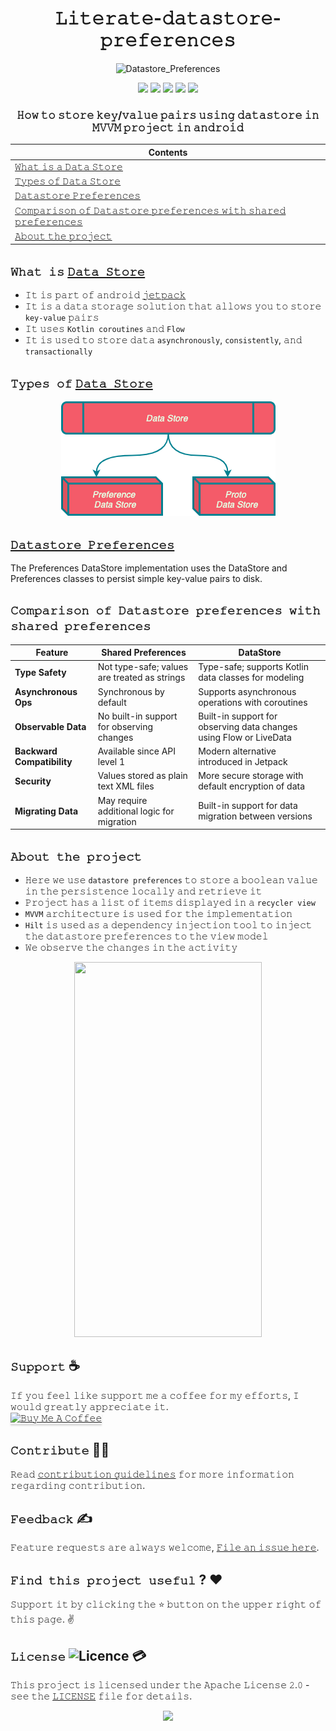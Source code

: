 <h1 align="center">𝙻𝚒𝚝𝚎𝚛𝚊𝚝𝚎-𝚍𝚊𝚝𝚊𝚜𝚝𝚘𝚛𝚎-𝚙𝚛𝚎𝚏𝚎𝚛𝚎𝚗𝚌𝚎𝚜</h1>

<div align="center">
  
![Datastore_Preferences](https://github.com/devrath/literate-datastore-preferences/assets/1456191/4f3a2352-e5d6-4843-a102-b1da94bb7157)

</div>

<p align="center">
<a><img src="https://img.shields.io/badge/Built%20Using-Kotlin-silver?style=for-the-badge&logo=kotlin"></a>
<a><img src="https://img.shields.io/badge/Built%20By-Android%20Studio-red?style=for-the-badge&logo=android%20studio"></a>  
<a><img src="https://img.shields.io/badge/persistence-Datastore%20preferences%20library-deeppink?style=for-the-badge&logo=Bitrise"></a>  
<a><img src="https://img.shields.io/badge/Hilt-Dependency%20Injection-orange?style=for-the-badge&logo=Microsoft"></a>  
<a><img src="https://img.shields.io/badge/MVVM-Architecture-yellow?style=for-the-badge&logo=Adobe"></a>  

</p>

<div align="center">

<h3 align="center">𝙷𝚘𝚠 𝚝𝚘 𝚜𝚝𝚘𝚛𝚎 𝚔𝚎𝚢/𝚟𝚊𝚕𝚞𝚎 𝚙𝚊𝚒𝚛𝚜 𝚞𝚜𝚒𝚗𝚐 𝚍𝚊𝚝𝚊𝚜𝚝𝚘𝚛𝚎 𝚒𝚗 𝙼𝚅𝚅𝙼 𝚙𝚛𝚘𝚓𝚎𝚌𝚝 𝚒𝚗 𝚊𝚗𝚍𝚛𝚘𝚒𝚍</h3>
  
| Contents |
| -------- |
| [𝚆𝚑𝚊𝚝 𝚒𝚜 𝚊 𝙳𝚊𝚝𝚊 𝚂𝚝𝚘𝚛𝚎](https://github.com/devrath/literate-datastore-preferences/blob/main/README.md#%F0%9D%9A%86%F0%9D%9A%91%F0%9D%9A%8A%F0%9D%9A%9D-%F0%9D%9A%92%F0%9D%9A%9C-%F0%9D%99%B3%F0%9D%9A%8A%F0%9D%9A%9D%F0%9D%9A%8A-%F0%9D%9A%82%F0%9D%9A%9D%F0%9D%9A%98%F0%9D%9A%9B%F0%9D%9A%8E) |
| [𝚃𝚢𝚙𝚎𝚜 𝚘𝚏 𝙳𝚊𝚝𝚊 𝚂𝚝𝚘𝚛𝚎](https://github.com/devrath/literate-datastore-preferences/blob/main/README.md#%F0%9D%9A%83%F0%9D%9A%A2%F0%9D%9A%99%F0%9D%9A%8E%F0%9D%9A%9C-%F0%9D%9A%98%F0%9D%9A%8F-%F0%9D%99%B3%F0%9D%9A%8A%F0%9D%9A%9D%F0%9D%9A%8A-%F0%9D%9A%82%F0%9D%9A%9D%F0%9D%9A%98%F0%9D%9A%9B%F0%9D%9A%8E) |
| [𝙳𝚊𝚝𝚊𝚜𝚝𝚘𝚛𝚎 𝙿𝚛𝚎𝚏𝚎𝚛𝚎𝚗𝚌𝚎𝚜](https://github.com/devrath/literate-datastore-preferences/blob/main/README.md#%F0%9D%99%B3%F0%9D%9A%8A%F0%9D%9A%9D%F0%9D%9A%8A%F0%9D%9A%9C%F0%9D%9A%9D%F0%9D%9A%98%F0%9D%9A%9B%F0%9D%9A%8E-%F0%9D%99%BF%F0%9D%9A%9B%F0%9D%9A%8E%F0%9D%9A%8F%F0%9D%9A%8E%F0%9D%9A%9B%F0%9D%9A%8E%F0%9D%9A%97%F0%9D%9A%8C%F0%9D%9A%8E%F0%9D%9A%9C) |
| [𝙲𝚘𝚖𝚙𝚊𝚛𝚒𝚜𝚘𝚗 𝚘𝚏 𝙳𝚊𝚝𝚊𝚜𝚝𝚘𝚛𝚎 𝚙𝚛𝚎𝚏𝚎𝚛𝚎𝚗𝚌𝚎𝚜 𝚠𝚒𝚝𝚑 𝚜𝚑𝚊𝚛𝚎𝚍 𝚙𝚛𝚎𝚏𝚎𝚛𝚎𝚗𝚌𝚎𝚜](https://github.com/devrath/literate-datastore-preferences/blob/main/README.md#%F0%9D%99%B2%F0%9D%9A%98%F0%9D%9A%96%F0%9D%9A%99%F0%9D%9A%8A%F0%9D%9A%9B%F0%9D%9A%92%F0%9D%9A%9C%F0%9D%9A%98%F0%9D%9A%97-%F0%9D%9A%98%F0%9D%9A%8F-%F0%9D%99%B3%F0%9D%9A%8A%F0%9D%9A%9D%F0%9D%9A%8A%F0%9D%9A%9C%F0%9D%9A%9D%F0%9D%9A%98%F0%9D%9A%9B%F0%9D%9A%8E-%F0%9D%9A%99%F0%9D%9A%9B%F0%9D%9A%8E%F0%9D%9A%8F%F0%9D%9A%8E%F0%9D%9A%9B%F0%9D%9A%8E%F0%9D%9A%97%F0%9D%9A%8C%F0%9D%9A%8E%F0%9D%9A%9C-%F0%9D%9A%A0%F0%9D%9A%92%F0%9D%9A%9D%F0%9D%9A%91-%F0%9D%9A%9C%F0%9D%9A%91%F0%9D%9A%8A%F0%9D%9A%9B%F0%9D%9A%8E%F0%9D%9A%8D-%F0%9D%9A%99%F0%9D%9A%9B%F0%9D%9A%8E%F0%9D%9A%8F%F0%9D%9A%8E%F0%9D%9A%9B%F0%9D%9A%8E%F0%9D%9A%97%F0%9D%9A%8C%F0%9D%9A%8E%F0%9D%9A%9C) |
| [𝙰𝚋𝚘𝚞𝚝 𝚝𝚑𝚎 𝚙𝚛𝚘𝚓𝚎𝚌𝚝](https://github.com/devrath/literate-datastore-preferences/blob/main/README.md#%F0%9D%99%B0%F0%9D%9A%8B%F0%9D%9A%98%F0%9D%9A%9E%F0%9D%9A%9D-%F0%9D%9A%9D%F0%9D%9A%91%F0%9D%9A%8E-%F0%9D%9A%99%F0%9D%9A%9B%F0%9D%9A%98%F0%9D%9A%93%F0%9D%9A%8E%F0%9D%9A%8C%F0%9D%9A%9D) |

</div>


## `𝚆𝚑𝚊𝚝 𝚒𝚜` [`𝙳𝚊𝚝𝚊 𝚂𝚝𝚘𝚛𝚎`](https://developer.android.com/topic/libraries/architecture/datastore?gclid=CjwKCAjwhaaKBhBcEiwA8acsHFr6Svpzv9_bUiFBjH89XbKaXBST8QvfZu3zh_LAtlfv28jp195jHhoCi5QQAvD_BwE&gclsrc=aw.ds#kts)
* 𝙸𝚝 𝚒𝚜 𝚙𝚊𝚛𝚝 𝚘𝚏 𝚊𝚗𝚍𝚛𝚘𝚒𝚍 [𝚓𝚎𝚝𝚙𝚊𝚌𝚔](https://developer.android.com/jetpack)
* 𝙸𝚝 𝚒𝚜 𝚊 𝚍𝚊𝚝𝚊 𝚜𝚝𝚘𝚛𝚊𝚐𝚎 𝚜𝚘𝚕𝚞𝚝𝚒𝚘𝚗 𝚝𝚑𝚊𝚝 𝚊𝚕𝚕𝚘𝚠𝚜 𝚢𝚘𝚞 𝚝𝚘 𝚜𝚝𝚘𝚛𝚎 `𝚔𝚎𝚢-𝚟𝚊𝚕𝚞𝚎` 𝚙𝚊𝚒𝚛𝚜
* 𝙸𝚝 𝚞𝚜𝚎𝚜 `𝙺𝚘𝚝𝚕𝚒𝚗 𝚌𝚘𝚛𝚘𝚞𝚝𝚒𝚗𝚎𝚜` 𝚊𝚗𝚍 `𝙵𝚕𝚘𝚠`
* 𝙸𝚝 𝚒𝚜 𝚞𝚜𝚎𝚍 𝚝𝚘 𝚜𝚝𝚘𝚛𝚎 𝚍𝚊𝚝𝚊 `𝚊𝚜𝚢𝚗𝚌𝚑𝚛𝚘𝚗𝚘𝚞𝚜𝚕𝚢`, `𝚌𝚘𝚗𝚜𝚒𝚜𝚝𝚎𝚗𝚝𝚕𝚢`, 𝚊𝚗𝚍 `𝚝𝚛𝚊𝚗𝚜𝚊𝚌𝚝𝚒𝚘𝚗𝚊𝚕𝚕𝚢`

## `𝚃𝚢𝚙𝚎𝚜 𝚘𝚏` [`𝙳𝚊𝚝𝚊 𝚂𝚝𝚘𝚛𝚎`](https://developer.android.com/topic/libraries/architecture/datastore?gclid=CjwKCAjwhaaKBhBcEiwA8acsHFr6Svpzv9_bUiFBjH89XbKaXBST8QvfZu3zh_LAtlfv28jp195jHhoCi5QQAvD_BwE&gclsrc=aw.ds#kts)

<p align="center">
<a><img src="https://github.com/devrath/literate-datastore/blob/main/assets/types.png"></a>
</p>

## [`𝙳𝚊𝚝𝚊𝚜𝚝𝚘𝚛𝚎 𝙿𝚛𝚎𝚏𝚎𝚛𝚎𝚗𝚌𝚎𝚜`](https://developer.android.com/topic/libraries/architecture/datastore?gclid=CjwKCAjwhaaKBhBcEiwA8acsHFr6Svpzv9_bUiFBjH89XbKaXBST8QvfZu3zh_LAtlfv28jp195jHhoCi5QQAvD_BwE&gclsrc=aw.ds#preferences-datastore)
The Preferences DataStore implementation uses the DataStore and Preferences classes to persist simple key-value pairs to disk.

## `𝙲𝚘𝚖𝚙𝚊𝚛𝚒𝚜𝚘𝚗 𝚘𝚏 𝙳𝚊𝚝𝚊𝚜𝚝𝚘𝚛𝚎 𝚙𝚛𝚎𝚏𝚎𝚛𝚎𝚗𝚌𝚎𝚜 𝚠𝚒𝚝𝚑 𝚜𝚑𝚊𝚛𝚎𝚍 𝚙𝚛𝚎𝚏𝚎𝚛𝚎𝚗𝚌𝚎𝚜`

| Feature                 | Shared Preferences                          | DataStore                                             |
|-------------------------|---------------------------------------------|-------------------------------------------------------|
| **Type Safety**         | Not type-safe; values are treated as strings | Type-safe; supports Kotlin data classes for modeling  |
| **Asynchronous Ops**    | Synchronous by default                      | Supports asynchronous operations with coroutines      |
| **Observable Data**     | No built-in support for observing changes    | Built-in support for observing data changes using Flow or LiveData |
| **Backward Compatibility** | Available since API level 1               | Modern alternative introduced in Jetpack              |
| **Security**            | Values stored as plain text XML files        | More secure storage with default encryption of data    |
| **Migrating Data**      | May require additional logic for migration  | Built-in support for data migration between versions  |


## `𝙰𝚋𝚘𝚞𝚝 𝚝𝚑𝚎 𝚙𝚛𝚘𝚓𝚎𝚌𝚝`
* 𝙷𝚎𝚛𝚎 𝚠𝚎 𝚞𝚜𝚎 `𝚍𝚊𝚝𝚊𝚜𝚝𝚘𝚛𝚎 𝚙𝚛𝚎𝚏𝚎𝚛𝚎𝚗𝚌𝚎𝚜` 𝚝𝚘 𝚜𝚝𝚘𝚛𝚎 𝚊 𝚋𝚘𝚘𝚕𝚎𝚊𝚗 𝚟𝚊𝚕𝚞𝚎 𝚒𝚗 𝚝𝚑𝚎 𝚙𝚎𝚛𝚜𝚒𝚜𝚝𝚎𝚗𝚌𝚎 𝚕𝚘𝚌𝚊𝚕𝚕𝚢 𝚊𝚗𝚍 𝚛𝚎𝚝𝚛𝚒𝚎𝚟𝚎 𝚒𝚝
* 𝙿𝚛𝚘𝚓𝚎𝚌𝚝 𝚑𝚊𝚜 𝚊 𝚕𝚒𝚜𝚝 𝚘𝚏 𝚒𝚝𝚎𝚖𝚜 𝚍𝚒𝚜𝚙𝚕𝚊𝚢𝚎𝚍 𝚒𝚗 𝚊 `𝚛𝚎𝚌𝚢𝚌𝚕𝚎𝚛 𝚟𝚒𝚎𝚠`
* `𝙼𝚅𝚅𝙼` 𝚊𝚛𝚌𝚑𝚒𝚝𝚎𝚌𝚝𝚞𝚛𝚎 𝚒𝚜 𝚞𝚜𝚎𝚍 𝚏𝚘𝚛 𝚝𝚑𝚎 𝚒𝚖𝚙𝚕𝚎𝚖𝚎𝚗𝚝𝚊𝚝𝚒𝚘𝚗 
* `𝙷𝚒𝚕𝚝` 𝚒𝚜 𝚞𝚜𝚎𝚍 𝚊𝚜 𝚊 𝚍𝚎𝚙𝚎𝚗𝚍𝚎𝚗𝚌𝚢 𝚒𝚗𝚓𝚎𝚌𝚝𝚒𝚘𝚗 𝚝𝚘𝚘𝚕 𝚝𝚘 𝚒𝚗𝚓𝚎𝚌𝚝 𝚝𝚑𝚎 𝚍𝚊𝚝𝚊𝚜𝚝𝚘𝚛𝚎 𝚙𝚛𝚎𝚏𝚎𝚛𝚎𝚗𝚌𝚎𝚜 𝚝𝚘 𝚝𝚑𝚎 𝚟𝚒𝚎𝚠 𝚖𝚘𝚍𝚎𝚕 
* 𝚆𝚎 𝚘𝚋𝚜𝚎𝚛𝚟𝚎 𝚝𝚑𝚎 𝚌𝚑𝚊𝚗𝚐𝚎𝚜 𝚒𝚗 𝚝𝚑𝚎 𝚊𝚌𝚝𝚒𝚟𝚒𝚝𝚢

<p align="center">
  <img width=300 height=600 src="https://github.com/devrath/literate-datastore-preferences/blob/main/assets/output.gif">
</p>


## **`𝚂𝚞𝚙𝚙𝚘𝚛𝚝`** ☕
𝙸𝚏 𝚢𝚘𝚞 𝚏𝚎𝚎𝚕 𝚕𝚒𝚔𝚎 𝚜𝚞𝚙𝚙𝚘𝚛𝚝 𝚖𝚎 𝚊 𝚌𝚘𝚏𝚏𝚎𝚎 𝚏𝚘𝚛 𝚖𝚢 𝚎𝚏𝚏𝚘𝚛𝚝𝚜, 𝙸 𝚠𝚘𝚞𝚕𝚍 𝚐𝚛𝚎𝚊𝚝𝚕𝚢 𝚊𝚙𝚙𝚛𝚎𝚌𝚒𝚊𝚝𝚎 𝚒𝚝.</br>
<a href="https://www.buymeacoffee.com/devrath" target="_blank"><img src="https://www.buymeacoffee.com/assets/img/custom_images/yellow_img.png" alt="𝙱𝚞𝚢 𝙼𝚎 𝙰 𝙲𝚘𝚏𝚏𝚎𝚎" style="height: 41px !important;width: 174px !important;box-shadow: 0px 3px 2px 0px rgba(190, 190, 190, 0.5) !important;-webkit-box-shadow: 0px 3px 2px 0px rgba(190, 190, 190, 0.5) !important;" ></a>

## **`𝙲𝚘𝚗𝚝𝚛𝚒𝚋𝚞𝚝𝚎`** 🙋‍♂️
𝚁𝚎𝚊𝚍 [𝚌𝚘𝚗𝚝𝚛𝚒𝚋𝚞𝚝𝚒𝚘𝚗 𝚐𝚞𝚒𝚍𝚎𝚕𝚒𝚗𝚎𝚜](CONTRIBUTING.md) 𝚏𝚘𝚛 𝚖𝚘𝚛𝚎 𝚒𝚗𝚏𝚘𝚛𝚖𝚊𝚝𝚒𝚘𝚗 𝚛𝚎𝚐𝚊𝚛𝚍𝚒𝚗𝚐 𝚌𝚘𝚗𝚝𝚛𝚒𝚋𝚞𝚝𝚒𝚘𝚗.

## **`𝙵𝚎𝚎𝚍𝚋𝚊𝚌𝚔`** ✍️ 
𝙵𝚎𝚊𝚝𝚞𝚛𝚎 𝚛𝚎𝚚𝚞𝚎𝚜𝚝𝚜 𝚊𝚛𝚎 𝚊𝚕𝚠𝚊𝚢𝚜 𝚠𝚎𝚕𝚌𝚘𝚖𝚎, [𝙵𝚒𝚕𝚎 𝚊𝚗 𝚒𝚜𝚜𝚞𝚎 𝚑𝚎𝚛𝚎](https://github.com/devrath/literate-datastore-preferences/issues/new).

## **`𝙵𝚒𝚗𝚍 𝚝𝚑𝚒𝚜 𝚙𝚛𝚘𝚓𝚎𝚌𝚝 𝚞𝚜𝚎𝚏𝚞𝚕`** ? ❤️
𝚂𝚞𝚙𝚙𝚘𝚛𝚝 𝚒𝚝 𝚋𝚢 𝚌𝚕𝚒𝚌𝚔𝚒𝚗𝚐 𝚝𝚑𝚎 ⭐ 𝚋𝚞𝚝𝚝𝚘𝚗 𝚘𝚗 𝚝𝚑𝚎 𝚞𝚙𝚙𝚎𝚛 𝚛𝚒𝚐𝚑𝚝 𝚘𝚏 𝚝𝚑𝚒𝚜 𝚙𝚊𝚐𝚎. ✌️

## **`𝙻𝚒𝚌𝚎𝚗𝚜𝚎`** ![Licence](https://img.shields.io/github/license/google/docsy) :credit_card:
𝚃𝚑𝚒𝚜 𝚙𝚛𝚘𝚓𝚎𝚌𝚝 𝚒𝚜 𝚕𝚒𝚌𝚎𝚗𝚜𝚎𝚍 𝚞𝚗𝚍𝚎𝚛 𝚝𝚑𝚎 𝙰𝚙𝚊𝚌𝚑𝚎 𝙻𝚒𝚌𝚎𝚗𝚜𝚎 𝟸.𝟶 - 𝚜𝚎𝚎 𝚝𝚑𝚎 [𝙻𝙸𝙲𝙴𝙽𝚂𝙴](https://github.com/devrath/literate-datastore-preferences/blob/main/LICENSE) 𝚏𝚒𝚕𝚎 𝚏𝚘𝚛 𝚍𝚎𝚝𝚊𝚒𝚕𝚜.


<p align="center">
<a><img src="https://forthebadge.com/images/badges/built-for-android.svg"></a>
</p>
